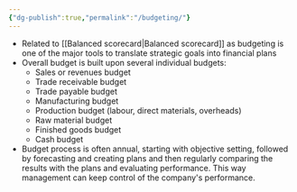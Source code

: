 ```yaml
---
{"dg-publish":true,"permalink":"/budgeting/"}
---
```

- Related to [[Balanced scorecard|Balanced scorecard]] as budgeting is one of the major tools to translate strategic goals into financial plans
- Overall budget is built upon several individual budgets:
	- Sales or revenues budget
	- Trade receivable budget
	- Trade payable budget
	- Manufacturing budget
	- Production budget (labour, direct materials, overheads)
	- Raw material budget
	- Finished goods budget
	- Cash budget
- Budget process is often annual, starting with objective setting, followed by forecasting and creating plans and then regularly comparing the results with the plans and evaluating performance. This way management can keep control of the company's performance. 